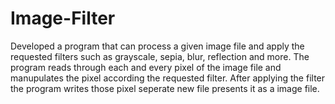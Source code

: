 # Image-Filter

Developed a program that can process a given image file and apply the requested filters such as grayscale, sepia, blur, reflection and more.
The program reads through each and every pixel of the image file and manupulates the pixel according the requested filter.
After applying the filter the program writes those pixel  seperate new file presents it as a image file.
